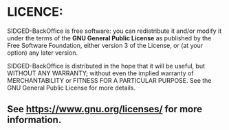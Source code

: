 # LICENCE:

SIDGED-BackOffice is free software: you can redistribute it and/or modify it under the terms of the **GNU General Public License** as published by the Free Software Foundation, either version 3 of the License, or (at your option) any later version.

SIDGED-BackOffice is distributed in the hope that it will be useful,
but WITHOUT ANY WARRANTY; without even the implied warranty of
MERCHANTABILITY or FITNESS FOR A PARTICULAR PURPOSE.  See the
GNU General Public License for more details.

## See <https://www.gnu.org/licenses/> for more information.